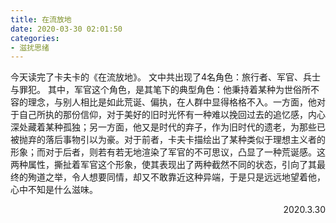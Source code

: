 ```yaml
---
title: 在流放地
date: 2020-03-30 02:01:50
categories:
- 滋扰思绪
---
```



今天读完了卡夫卡的《在流放地》。
文中共出现了4名角色：旅行者、军官、兵士与罪犯。
其中，军官这个角色，是其笔下的典型角色：他秉持着某种为世俗所不容的理念，与别人相比是如此荒诞、偏执，在人群中显得格格不入。一方面，他对于自己所执的那份信仰，对于美好的旧时光怀有一种难以挽回过去的追忆感，内心深处藏着某种孤独；另一方面，他又是时代的弃子，作为旧时代的遗老，为那些已被抛弃的落后事物引以为豪。对于前者，卡夫卡描绘出了某种类似于理想主义者的形象；而对于后者，则若有若无地渲染了军官的不可思议，凸显了一种荒诞感。这两种属性，撕扯着军官这个形象，使其表现出了两种截然不同的状态，引向了其最终的殉道之举，令人想要同情，却又不敢靠近这种异端，于是只是远远地望着他，心中不知是什么滋味。

<p align="right">2020.3.30</p>

